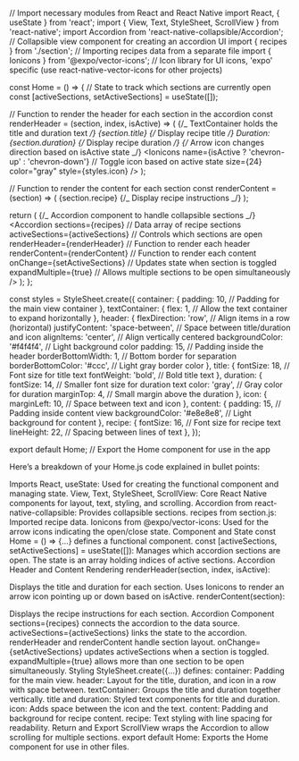 // Import necessary modules from React and React Native
import React, { useState } from 'react';
import { View, Text, StyleSheet, ScrollView } from 'react-native';
import Accordion from 'react-native-collapsible/Accordion'; // Collapsible view component for creating an accordion UI
import { recipes } from './section'; // Importing recipes data from a separate file
import { Ionicons } from '@expo/vector-icons'; // Icon library for UI icons, 'expo' specific (use react-native-vector-icons for other projects)

const Home = () => {
// State to track which sections are currently open
const [activeSections, setActiveSections] = useState([]);

// Function to render the header for each section in the accordion
const renderHeader = (section, index, isActive) => (
<View style={styles.header}>
{/_ TextContainer holds the title and duration text _/}
<View style={styles.textContainer}>
<Text style={styles.title}>{section.title}</Text> {/_ Display recipe title _/}
<Text style={styles.duration}>Duration: {section.duration}</Text> {/_ Display recipe duration _/}
</View>
{/_ Arrow icon changes direction based on isActive state _/}
<Ionicons
name={isActive ? 'chevron-up' : 'chevron-down'} // Toggle icon based on active state
size={24}
color="gray"
style={styles.icon}
/>
</View>
);

// Function to render the content for each section
const renderContent = (section) => (
<View style={styles.content}>
<Text style={styles.recipe}>{section.recipe}</Text> {/_ Display recipe instructions _/}
</View>
);

return (
<ScrollView style={styles.container}>
{/_ Accordion component to handle collapsible sections _/}
<Accordion
sections={recipes} // Data array of recipe sections
activeSections={activeSections} // Controls which sections are open
renderHeader={renderHeader} // Function to render each header
renderContent={renderContent} // Function to render each content
onChange={setActiveSections} // Updates state when section is toggled
expandMultiple={true} // Allows multiple sections to be open simultaneously
/>
</ScrollView>
);
};

const styles = StyleSheet.create({
container: {
padding: 10, // Padding for the main view container
},
textContainer: {
flex: 1, // Allow the text container to expand horizontally
},
header: {
flexDirection: 'row', // Align items in a row (horizontal)
justifyContent: 'space-between', // Space between title/duration and icon
alignItems: 'center', // Align vertically centered
backgroundColor: '#f4f4f4', // Light background color
padding: 15, // Padding inside the header
borderBottomWidth: 1, // Bottom border for separation
borderBottomColor: '#ccc', // Light gray border color
},
title: {
fontSize: 18, // Font size for title text
fontWeight: 'bold', // Bold title text
},
duration: {
fontSize: 14, // Smaller font size for duration text
color: 'gray', // Gray color for duration
marginTop: 4, // Small margin above the duration
},
icon: {
marginLeft: 10, // Space between text and icon
},
content: {
padding: 15, // Padding inside content view
backgroundColor: '#e8e8e8', // Light background for content
},
recipe: {
fontSize: 16, // Font size for recipe text
lineHeight: 22, // Spacing between lines of text
},
});

export default Home; // Export the Home component for use in the app

Here’s a breakdown of your Home.js code explained in bullet points:

Imports
React, useState: Used for creating the functional component and managing state.
View, Text, StyleSheet, ScrollView: Core React Native components for layout, text, styling, and scrolling.
Accordion from react-native-collapsible: Provides collapsible sections.
recipes from section.js: Imported recipe data.
Ionicons from @expo/vector-icons: Used for the arrow icons indicating the open/close state.
Component and State
const Home = () => {...} defines a functional component.
const [activeSections, setActiveSections] = useState([]): Manages which accordion sections are open. The state is an array holding indices of active sections.
Accordion Header and Content Rendering
renderHeader(section, index, isActive):

Displays the title and duration for each section.
Uses Ionicons to render an arrow icon pointing up or down based on isActive.
renderContent(section):

Displays the recipe instructions for each section.
Accordion Component
sections={recipes} connects the accordion to the data source.
activeSections={activeSections} links the state to the accordion.
renderHeader and renderContent handle section layout.
onChange={setActiveSections} updates activeSections when a section is toggled.
expandMultiple={true} allows more than one section to be open simultaneously.
Styling
StyleSheet.create({...}) defines:
container: Padding for the main view.
header: Layout for the title, duration, and icon in a row with space between.
textContainer: Groups the title and duration together vertically.
title and duration: Styled text components for title and duration.
icon: Adds space between the icon and the text.
content: Padding and background for recipe content.
recipe: Text styling with line spacing for readability.
Return and Export
ScrollView wraps the Accordion to allow scrolling for multiple sections.
export default Home: Exports the Home component for use in other files.
